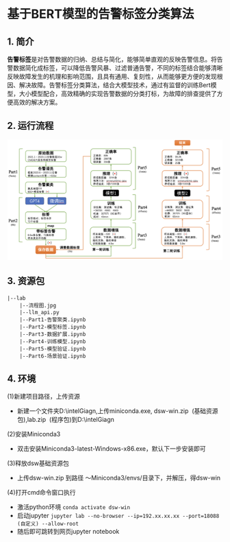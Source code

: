 # 基于BERT模型的告警标签分类算法
## 1. 简介

**告警标签**是对告警数据的归纳、总结与简化，能够简单直观的反映告警信息。将告警数据简化成标签，可以降低告警风暴、过滤普通告警，不同的标签结合能够清晰反映故障发生的机理和影响范围，且具有通用、复刻性，从而能够更方便的发现根因、解决故障。告警标签分类算法，结合大模型技术，通过有监督的训练Bert模型，大小模型配合，高效精确的实现告警数据的分类打标，为故障的排查提供了方便高效的解决方案。

## 2. 运行流程

![相对路径](流程图.jpg)

## 3. 资源包

```
|--lab
    |--流程图.jpg
    |--llm_api.py
    |--Part1-告警聚类.ipynb
    |--Part2-模型标签.ipynb
    |--Part3-数据扩展.ipynb
    |--Part4-训练模型.ipynb
    |--Part5-模型验证.ipynb
    |--Part6-场景验证.ipynb
```

## 4. 环境

(1)新建项目路径，上传资源

- 新建一个文件夹D:\intelGiagn,上传miniconda.exe, dsw-win.zip  (基础资源包),lab.zip  (程序包)到D:\intelGiagn

(2)安装Miniconda3

- 双击安装Miniconda3-latest-Windows-x86.exe，默认下一步安装即可

(3)释放dsw基础资源包

- 上传dsw-win.zip 到路径 ～Miniconda3/envs/目录下，并解压，得dsw-win

(4)打开cmd命令窗口执行

- 激活python环境
  ``conda activate dsw-win``
- 启动jupyter
  ``jupyter lab --no-browser --ip=192.xx.xx.xx --port=18088 (自定义) --allow-root``
- 随后即可跳转到网页jupyter notebook
